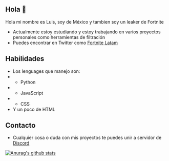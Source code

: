 ## Hola 👋

Hola mi nombre es Luis, soy de México y tambien soy un leaker de Fortnite

* Actualmente estoy estudiando y estoy trabajando en varios proyectos personales como herramientas de filtración
* Puedes encontrar en Twitter como [Fortnite Latam](https://twitter.com/Fortnitefiltr11)

## Habilidades

* Los lenguages que manejo son:
* - Python
* - JavaScript
* - CSS
* Y un poco de HTML

## Contacto

* Cualquier cosa o duda con mis proyectos te puedes unir a servidor de [Discord](https://discord.com/invite/PcRCVseqAX)



[![Anurag's github stats](https://github-readme-stats.vercel.app/api?username=ThePowerP&theme=dark&show_icons=true)](https://github.com/anuraghazra/github-readme-stats)
